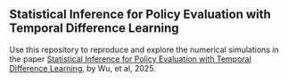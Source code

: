 ## Statistical Inference for Policy Evaluation with Temporal Difference Learning

Use this repository to reproduce and explore the numerical simulations in the paper [Statistical Inference for Policy Evaluation with Temporal Difference Learning](https://arxiv.org/pdf/2410.16106), by Wu, et al, 2025.
